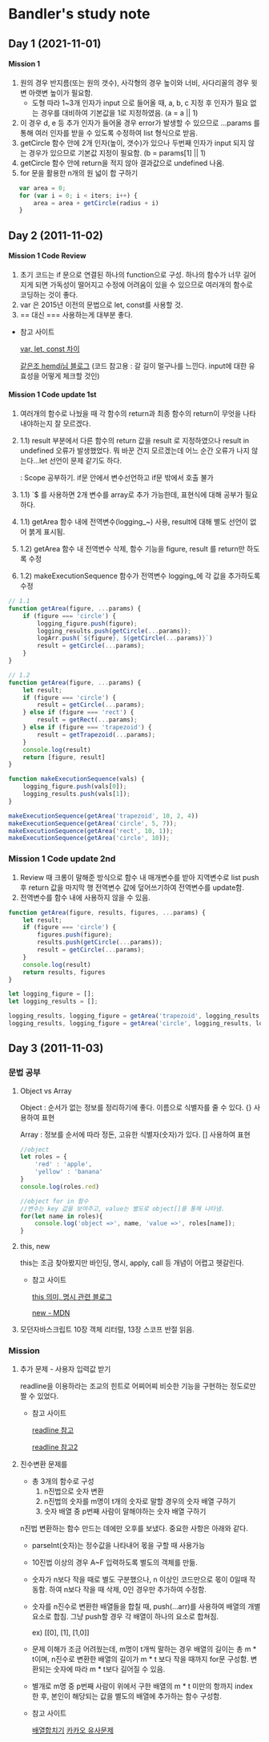 # Bandler's study note
## Day 1 (2021-11-01)

#### Mission 1
1. 원의 경우 반지름(또는 원의 갯수), 사각형의 경우 높이와 너비, 사다리꼴의 경우 윗변 아랫변 높이가 필요함.
   - 도형 따라 1~3개 인자가 input 으로 들어올 때, a, b, c 지정 후 인자가 필요 없는 경우를 대비하여 기본값을 1로 지정하였음. (a = a || 1)
2. 이 경우 d, e 등 추가 인자가 들어올 경우 error가 발생할 수 있으므로 ...params 를 통해 여러 인자를 받을 수 있도록 수정하여 list 형식으로 받음.
3. getCircle 함수 안에 2개 인자(높이, 갯수)가 있으나 두번째 인자가 input 되지 않는 경우가 있으므로 기본값 지정이 필요함. (b = params[1] || 1) 
4. getCircle 함수 안에 return을 적지 않아 결과값으로 undefined 나옴.
5. for 문을 활용한 n개의 원 넓이 합 구하기
``` javascript
   var area = 0;
   for (var i = 0; i < iters; i++) {
       area = area + getCircle(radius + i)
   }
```
## Day 2 (2011-11-02)

#### Mission 1 Code Review
1. 초기 코드는 if 문으로 연결된 하나의 function으로 구성. 하나의 함수가 너무 길어지게 되면 가독성이 떨어지고 수정에 어려움이 있을 수 있으므로 여러개의 함수로 코딩하는 것이 좋다.
2. var 은 2015년 이전의 문법으로 let, const를 사용할 것.
3. == 대신 === 사용하는게 대부분 좋다. 

- 참고 사이트
    
   [var, let, const 차이](https://velog.io/@bathingape/JavaScript-var-let-const-%EC%B0%A8%EC%9D%B4%EC%A0%90)
   
   [같은조 hemdi님 블로그](https://sprout-capybara-6f1.notion.site/MISSION-36871a3503704621b4ae973fb6ef2bb5)
   (코드 참고용 : 갈 길이 멀구나를 느낀다. input에 대한 유효성을 어떻게 체크할 것인)
   
   

#### Mission 1 Code update 1st
1. 여러개의 함수로 나눴을 때 각 함수의 return과 최종 함수의 return이 무엇을 나타내야하는지 잘 모르겠다.
2. 1.1) result 부분에서 다른 함수의 return 값을 result 로 지정하였으나 result in undefined 오류가 발생했었다. 뭐 바꾼 건지 모르겠는데 어느 순간 오류가 나지 않는다...let 선언이  문제 같기도 하다.

    : Scope 공부하기. if문 안에서 변수선언하고 if문 밖에서 호출 불가
3. 1.1) `$ 를 사용하면 2개 변수를 array로 추가 가능한데, 표현식에 대해 공부가 필요하다.
4. 1.1) getArea 함수 내에 전역변수(logging_~) 사용, result에 대해 별도 선언이 없어 붉게 표시됨.
5. 1.2) getArea 함수 내 전역변수 삭제, 함수 기능을 figure, result 를 return만 하도록 수정
6. 1.2) makeExecutionSequence 함수가 전역변수 logging_에 각 값을 추가하도록 수정

```javascript
// 1.1
function getArea(figure, ...params) {
    if (figure === 'circle') {
        logging_figure.push(figure);
        logging_results.push(getCircle(...params));
        logArr.push(`${figure}, ${getCircle(...params)}`)
        result = getCircle(...params);
    }
}
```

```javascript
// 1.2
function getArea(figure, ...params) {
    let result;
    if (figure === 'circle') {
        result = getCircle(...params);
    } else if (figure === 'rect') {
        result = getRect(...params);
    } else if (figure === 'trapezoid') {
        result = getTrapezoid(...params);
    }
    console.log(result)
    return [figure, result]
}

function makeExecutionSequence(vals) {
    logging_figure.push(vals[0]);
    logging_results.push(vals[1]);
}

makeExecutionSequence(getArea('trapezoid', 10, 2, 4))
makeExecutionSequence(getArea('circle', 5, 7));
makeExecutionSequence(getArea('rect', 10, 1));
makeExecutionSequence(getArea('circle', 10));

```
 

### Mission 1 Code update 2nd
1. Review 때 크롱이 말해준 방식으로 함수 내 매개변수를 받아 지역변수로 list push 후 return 값을 마지막 행 전역변수 값에 덮어쓰기하여 전역변수를 update함.
2. 전역변수를 함수 내에 사용하지 않을 수 있음. 
```javascript
function getArea(figure, results, figures, ...params) {
    let result;
    if (figure === 'circle') {
        figures.push(figure);
        results.push(getCircle(...params));
        result = getCircle(...params);
    }
    console.log(result)
    return results, figures
}

let logging_figure = [];
let logging_results = [];

logging_results, logging_figure = getArea('trapezoid', logging_results, logging_figure, 10, 2, 4)
logging_results, logging_figure = getArea('circle', logging_results, logging_figure, 5, 7)

```

## Day 3 (2011-11-03)

### 문법 공부
1. Object vs Array

    Object :  순서가 없는 정보를 정리하기에 좋다. 이름으로 식별자를 줄 수 있다. {} 사용하여 표현
    
    Array : 정보를 순서에 따라 정돈, 고유한 식별자(숫자)가 있다. [] 사용하여 표현
    ```javascript
    //object
    let roles = {
        'red' : 'apple',
        'yellow' : 'banana'
    }
    console.log(roles.red)
    
    //object for in 함수
    //변수는 key 값을 보여주고, value는 별도로 object[]를 통해 나타냄. 
    for(let name in roles){
        console.log('object =>', name, 'value =>', roles[name]);
    }
    ```
    
2. this, new

    this는 조금 찾아봤지만 바인딩, 명시, apply, call 등 개념이 어렵고 헷갈린다.
    
    - 참고 사이트
        
        [this 의미, 명시 관련 블로그](https://191125.tistory.com/59)
        
        [new - MDN](https://developer.mozilla.org/ko/docs/Web/JavaScript/Reference/Operators/new)
        
3. 모던자바스크립트 10장 객체 리터럴, 13장 스코프 반절 읽음.

### Mission

1. 추가 문제 - 사용자 입력값 받기

    readline을 이용하라는 조교의 힌트로 어찌어찌 비슷한 기능을 구현하는 정도로만 짤 수 있었다. 
    - 참고 사이트

        [readline 참고](https://velog.io/@grinding_hannah/JavaScript-Node.js%EC%97%90%EC%84%9C-readline-%EC%9E%85%EB%A0%A5%EB%B0%9B%EA%B8%B0)
        
        [readline 참고2](https://lamarr.dev/javascript/2020/04/06/01.html)
    
2. 진수변환 문제를
    - 총 3개의 함수로 구성
        1. n진법으로 숫자 변환
        2. n진법의 숫자를 m명이 t개의 숫자로 말할 경우의 숫자 배열 구하기
        3. 숫자 배열 중 p번째 사람이 말해야하는 숫자 배열 구하기

   n진법 변환하는 함수 만드는 데에만 오후를 보냈다. 중요한 사항은 아래와 같다.
    - parseInt(숫자)는 정수값을 나타내어 몫을 구할 때 사용가능
    - 10진법 이상의 경우 A~F 입력하도록 별도의 객체를 만듦.
    - 숫자가 n보다 작을 때로 별도 구분했으나, n 이상인 코드만으로 몫이 0일때 작동함. 하여 n보다 작을 때 삭제, 0인 경우만 추가하여 수정함.
    - 숫자를 n진수로 변환한 배열들을 합칠 때, push(...arr)를 사용하여 배열의 개별요소로 합침. 그냥 push할 경우 각 배열이 하나의 요소로 합쳐짐.
    
        ex) [[0], [1], [1,0]]
    - 문제 이해가 조금 어려웠는데, m명이 t개씩 말하는 경우 배열의 길이는 총 m * t이며, n진수로 변환한 배열의 길이가 m * t 보다 작을 때까지 for문 구성함. 변환되는 숫자에 따라 m * t보다 길어질 수 있음.
    - 별개로 m명 중 p번째 사람이 위에서 구한 배열의 m * t 미만의 항까지 index 한 후, 본인이 해당되는 값을 별도의 배열에 추가하는 함수 구성함. 
    - 참고 사이트
    
        [배열합치기](https://hianna.tistory.com/397)
        [카카오 유사문제](https://programmers.co.kr/learn/courses/30/lessons/17687)
    